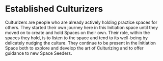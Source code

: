 # Established Culturizers

Culturizers are people who are already actively holding practice spaces for others. They started their own journey here in this Initiation space until they moved on to create and hold Spaces on their own. Their role, within the spaces they hold, is to listen to the space and tend to its well-being by delicately nudging the culture. They continue to be present in the Initiation Space both to explore and develop the art of Culturizing and to offer guidance to new Space Seeders.